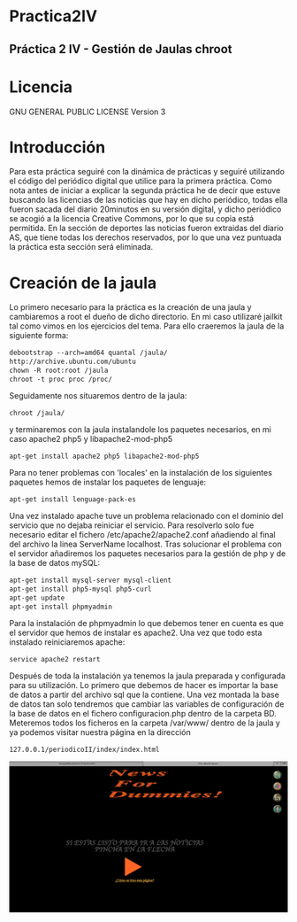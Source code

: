 Practica2IV
===========

## Práctica 2 IV - Gestión de Jaulas chroot

# Licencia

GNU GENERAL PUBLIC LICENSE Version 3

# Introducción

Para esta práctica seguiré con la dinámica de prácticas y seguiré utilizando el código del periódico digital que utilice para la primera práctica.
Como nota antes de iniciar a explicar la segunda práctica he de decir que estuve buscando las licencias de las noticias que hay en dicho periódico, todas ella fueron sacada del diario 20minutos en su versión digital, y dicho periódico se acogió a la licencia Creative Commons, por lo que su copia está permitida.
En la sección de deportes las noticias fueron extraidas del diario AS, que tiene todas los derechos reservados, por lo que una vez puntuada la práctica esta sección será eliminada.

# Creación de la jaula

Lo primero necesario para la práctica es la creación de una jaula y cambiaremos a root el dueño de dicho directorio.
En mi caso utilizaré jailkit tal como vimos en los ejercicios del tema. Para ello craeremos la jaula de la siguiente forma:

    debootstrap --arch=amd64 quantal /jaula/ http://archive.ubuntu.com/ubuntu
    chown -R root:root /jaula
    chroot -t proc proc /proc/
    
Seguidamente nos situaremos dentro de la jaula:

    chroot /jaula/
    
y terminaremos con la jaula instalandole los paquetes necesarios, en mi caso apache2 php5 y libapache2-mod-php5

    apt-get install apache2 php5 libapache2-mod-php5
    
Para no tener problemas con 'locales' en la instalación de los siguientes paquetes hemos de instalar los paquetes de lenguaje:

    apt-get install lenguage-pack-es

Una vez instalado apache tuve un problema relacionado con el dominio del servicio que no dejaba reiniciar el servicio. Para resolverlo solo fue necesario editar el fichero /etc/apache2/apache2.conf añadiendo al final del archivo la linea ServerName localhost.
Tras solucionar el problema con el servidor añadiremos los paquetes necesarios para la gestión de php y de la base de datos mySQL:

    apt-get install mysql-server mysql-client
    apt-get install php5-mysql php5-curl
    apt-get update
    apt-get install phpmyadmin
    
Para la instalación de phpmyadmin lo que debemos tener en cuenta es que el servidor que hemos de instalar es apache2.
Una vez que todo esta instalado reiniciaremos apache:

    service apache2 restart
    
Después de toda la instalación ya tenemos la jaula preparada y configurada para su utilización.
Lo primero que debemos de hacer es importar la base de datos a partir del archivo sql que la contiene. Una vez montada la base de datos tan solo tendremos que cambiar las variables de configuración de la base de datos en el fichero configuracion.php dentro de la carpeta BD.
Meteremos todos los ficheros en la carpeta /var/www/ dentro de la jaula y ya podemos visitar nuestra página en la dirección

    127.0.0.1/periodicoII/index/index.html
    
![](https://github.com/SergioMGamarra/Practica2IV/blob/master/PracticaFuncionando.png)
    

